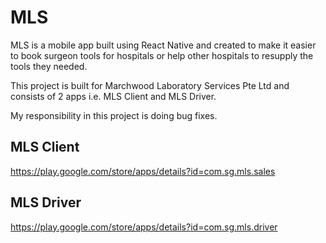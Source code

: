 # MLS
MLS is a mobile app built using React Native and created to make it easier to book surgeon tools for hospitals or help other hospitals to resupply the tools they needed.

This project is built for Marchwood Laboratory Services Pte Ltd and consists of 2 apps i.e. MLS Client and MLS Driver.

My responsibility in this project is doing bug fixes.

## MLS Client
https://play.google.com/store/apps/details?id=com.sg.mls.sales

## MLS Driver
https://play.google.com/store/apps/details?id=com.sg.mls.driver
